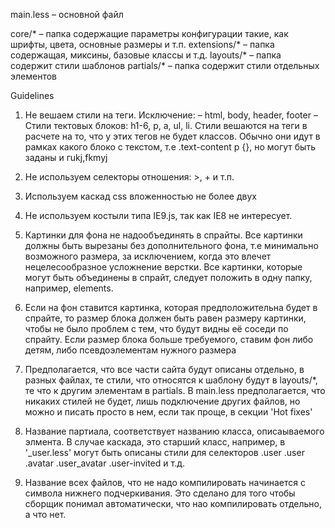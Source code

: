 main.less – основной файл

core/* – папка содержащие параметры конфигурации такие, как шрифты, цвета, основные размеры и т.п.
extensions/* – папка содержащая, миксины, базовые классы и т.д.
layouts/* – папка содержит стили шаблонов
partials/* – папка содержит стили отдельных элементов

Guidelines
1. Не вешаем стили на теги. Исключение:
	– html, body, header, footer
	– Стили тектовых блоков: h1-6, p, a, ul, li. Стили вешаются на теги в расчете на то, что у этих тегов не будет классов. Обычно они идут в рамках какого блоко с текстом, т.е .text-content p {}, но могут быть заданы и гukj,fkmyj

2. Не используем селекторы отношения: >, +  и т.п.

3. Используем каскад css вложенностью не более двух

4. Не используем костыли типа IE9.js, так как IE8 не интересует.

5. Картинки для фона не надообъединять в спрайты. Все картинки должны быть вырезаны без дополнительного фона, т.е минимально возможного размера, за исключением, когда это влечет нецелесообразное усложнение верстки. Все картинки, которые могут быть объединены в спрайт, следует положить в одну папку, например, elements.

6. Если на фон ставится картинка, которая предположительна будет в спрайте, то размер блока должен быть равен размеру картинки, чтобы не было проблем с тем, что будут видны её соседи по спрайту. Если размер блока больше требуемого, ставим фон либо детям, либо псевдоэлементам нужного размера

7. Предполагается, что все части сайта будут описаны отдельно, в разных файлах, те стили, что относятся к шаблону будут в layouts/*, те что к другим элементам в partials. В main.less предполагается, что никаких стилей не будет, лишь подключение других файлов, но можно и писать просто в нем, если так проще, в секции 'Hot fixes'

8. Название партиала, соответствует названию класса, описаываемого элмента. В случае каскада, это старший класс, например, в '_user.less' могут быть описаны стили для селекторов
.user
.user .avatar
.user_avatar
.user-invited и т.д.

9. Название всех файлов, что не надо компилировать начинается с символа нижнего подчеркивания. Это сделано для того чтобы сборщик понимал автоматически, что нао компилировать отдельно, а что нет.